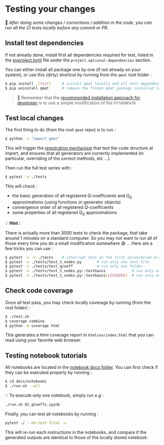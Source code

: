 # Testing your changes

📜 _After doing some changes / corrections / addition in the code, you can run all the CI tests locally before any commit or PR._

## Install test dependencies

If not already done, install first all dependencies required for test, listed in the [pyproject.toml](../../pyproject.toml) file
under the `project.optional-dependencies` section.

You can either install all package one by one (if not already on your system),
or use this (dirty) shortcut by running from the `qmat` root folder :

```bash
$ pip install .[test]     # install qmat locally and all test dependencies
$ pip uninstall qmat      # remove the frozen qmat package installed locally
```

> 📣 Remember that the [recommended installation approach for developer](../installation) is to use a simple modification of the `PYTHONPATH`

## Test local changes

The first thing to do (from the root `qmat` repo) is to run : 

```bash
$ python -c "import qmat"
```

This will trigger the [registration mechanism](./structure) that test the code structure at import, 
and ensures that all generators are correctly implemented 
(in particular, overriding of the correct methods, etc ...).

Then run the full test series with :

```bash
$ pytest -v ./tests
```

This will check :

- the basic generation of all registered $Q$-coefficients and $Q_\Delta$ approximations (using functions or generator objects)
- convergence order of all registered $Q$-coefficients
- some properties of all registered $Q_\Delta$ approximations

💡 **Hint :**

There is actually more than 3000 tests to check the package, that take around 1 minutes on a standard computer. 
So you may not want to run all of those every time you do a small modification somewhere 😅 ...
Here are a few tricks you can use :

```bash
$ pytest -v -x ./tests    # interrupt test on the first encountered error
$ pytest -v ./tests/test_1_nodes.py       # run only one test file
$ pytest -v ./tests/test_qcoeff           # run only one folder
$ pytest -v ./tests/test_1_nodes.py::testGauss            # run only one test function
$ pytest -v ./tests/test_1_nodes.py::testGauss[LEGENDRE]  # run only one test function with one given configuration
```

## Check code coverage

Once all test pass, you may check locally coverage by running (from the root folder) :

```bash
$ ./test.sh
$ coverage combine
$ python -m coverage html
```

This generates a html coverage report in `htmlcov/index.html` that you can read using your favorite web browser.

## Testing notebook tutorials

All notebooks are located in the [notebook docs folder](../notebooks). You can first check if they can be executed properly by running :

```bash
$ cd docs/notebooks
$ ./run-sh --all
```

💡 To execute only one notebook, simply run _e.g_ :

```bash
./run.sh 01_qCoeffs.ipynb
```

Finally, you can test all notebooks by running :

```bash
pytest ./ --nb-test-files -v
```

This will re-run each instructions in the notebooks, and compare if the generated outputs are identical to those of the locally stored notebook.